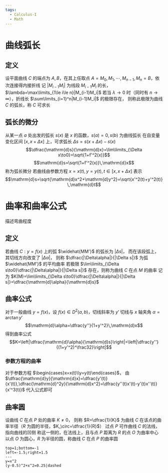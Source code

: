 ```yaml
---
tags:
  - Calculus-I
  - Math
---
```

# 曲线弧长
## 定义
设平面曲线 $C$ 的端点为 $A,B$，在其上任取点 $A=M_0,M_1,\cdots,M_{n-1},M_n=B$，依次连接得内接折线
记 $|M_{i-1}M_i|$ 为线段 $M_{i-1}M_i$ 的长，$\lambda=\max\limits_{1\le i\le n}|M_{i-1}M_i|$
若当 $\lambda\to0$ 时（同时有 $n\to\infty$），折线长 $\sum\limits_{i=1}^n|M_{i-1}M_i|$ 的极限存在，
则称此极限为曲线 $C$ 的弧长，称 $C$ 可求长
## 弧长的微分
从某一点 $a$ 处出发的弧长 $s(x)$ 是 $x$ 的函数，$s(a)=0,s(b)$ 为曲线弧长
在自变量变化区间 $[x,x+\Delta x]$ 上，可求弧长 $\Delta s=s(x+\Delta x)-s(x)$
$$\dfrac{\mathrm{d}s}{\mathrm{d}x}=\lim\limits_{\Delta x\to0}=\sqrt{1+f'^2(x)}$$
$$\mathrm{d}s=\sqrt{1+f'^2(x)}\,\mathrm{d}x$$
称为弧长微分
若曲线由参数方程 $x=x(t),y=y(t),t\in[x,x+\Delta x]$ 表示
$$\mathrm{d}s=\sqrt{\mathrm{d}x^2+\mathrm{d}y^2}=\sqrt{x'^2(t)+y'^2(t)}\,\mathrm{d}t$$
# 曲率和曲率公式
描述弯曲程度
## 定义
若曲线 $C:y=f(x)$ 上的弧 $\widehat{MM'}$ 的弧长为 $|\Delta s|$，
而在该段弧上，其切线方向改变了 $|\Delta\alpha|$，
则称 $\dfrac{|\Delta\alpha|}{|\Delta s|}$ 为弧 $\widehat{MM'}$ 的平均曲率
若极限 $\lim\limits_{\Delta s\to0}\dfrac{|\Delta\alpha|}{|\Delta s|}$ 存在，则称为曲线 $C$ 在点 $M$ 的曲率
记为 $K(M)=\lim\limits_{\Delta s\to0}\dfrac{|\Delta\alpha|}{|\Delta s|}=\dfrac{\mathrm{d}\alpha}{\mathrm{d}s}$
## 曲率公式
对于一般曲线 $y=f(x)$，设 $f(x)\in D^2(a,b)$，切线斜率为 $y'$
切线与 $x$ 轴夹角 $\alpha=\arctan y'$
$$\mathrm{d}\alpha=\dfrac{y''}{1+y'^2}\,\mathrm{d}x$$
得到曲率公式
$$K=\left|\dfrac{\mathrm{d}\alpha}{\mathrm{d}s}\right|=\left|\dfrac{y''}{(1+y'^2)^\frac32}\right|$$
### 参数方程的曲率
对于参数方程 $\begin{cases}x=x(t)\\y=y(t)\end{cases}$，
由 $\dfrac{\mathrm{d}y}{\mathrm{d}x}=\dfrac{y'(t)}{x'(t)},\dfrac{\mathrm{d}^2y}{\mathrm{d}x^2}=\dfrac{y''(t)x'(t)-y'(t)x''(t)}{x'^3(t)}$
代入公式即可
## 曲率圆
设曲线 $C$ 在点 $P$ 处的曲率 $K\neq0$，
则称 $R=\dfrac{1}{K}$ 为曲线 $C$ 在该点的曲率半径（$R$ 为圆的半径，$K_\circ=\dfrac{1}{R}$）
过点 $P$ 可作曲线 $C$ 的法线，指向曲线的凹侧
称这一侧的，在法线上，且与点 $P$ 距离为 $R$ 的点 $O$ 为曲率中心
以点 $O$ 为圆心，$R$ 为半径的圆，称曲线 $C$ 在点 $P$ 的曲率圆
```desmos-graph
top=1;bottom=-1
left=-1.5;right=1.5
---
y=x^2
(y-0.5)^2+x^2=0.25|dashed
```
